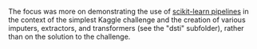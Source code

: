 The focus was more on demonstrating the use of [scikit-learn pipelines](http://scikit-learn.org/stable/modules/pipeline.html) in the context of the simplest Kaggle challenge and the creation of various imputers, extractors, and transformers (see the "dsti" subfolder), rather than on the solution to the challenge.
